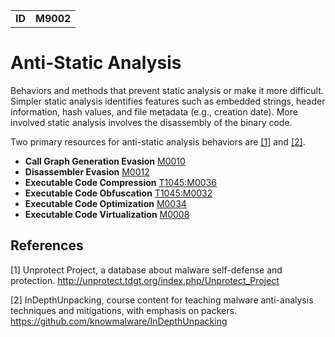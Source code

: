 |||
|--|-----|
|**ID**|**M9002**|

# Anti-Static Analysis
Behaviors and methods that prevent static analysis or make it more difficult. Simpler static analysis identifies features such as embedded strings, header information, hash values, and file metadata (e.g., creation date). More involved static analysis involves the disassembly of the binary code.

Two primary resources for anti-static analysis behaviors are [[1]](#1) and [[2]](#2).

* **Call Graph Generation Evasion** [M0010](https://github.com/MBCProject/mbc-markdown/blob/master/anti-static-analysis/evade-call-graph.md)
* **Disassembler Evasion** [M0012](https://github.com/MBCProject/mbc-markdown/blob/master/anti-static-analysis/evade-disassembler.md)
* **Executable Code Compression** [T1045:M0036](https://github.com/MBCProject/mbc-markdown/blob/master/anti-static-analysis/exe-code-compression.md)
* **Executable Code Obfuscation** [T1045:M0032](https://github.com/MBCProject/mbc-markdown/blob/master/anti-static-analysis/exe-code-obfuscate.md)
* **Executable Code Optimization** [M0034](https://github.com/MBCProject/mbc-markdown/blob/master/anti-static-analysis/exe-code-optimize.md)
* **Executable Code Virtualization** [M0008](https://github.com/MBCProject/mbc-markdown/blob/master/anti-static-analysis/exe-code-virtualize.md)


References
----------
<a name="1">[1]</a> Unprotect Project, a database about malware self-defense and protection. http://unprotect.tdgt.org/index.php/Unprotect_Project

<a name="2">[2]</a> InDepthUnpacking, course content for teaching malware anti-analysis techniques and mitigations, with emphasis on packers. https://github.com/knowmalware/InDepthUnpacking